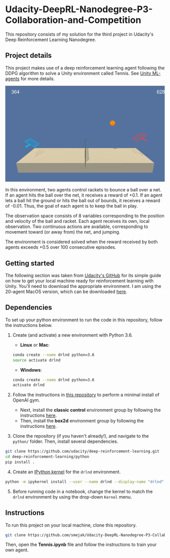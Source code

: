 # Udacity-DeepRL-Nanodegree-P3-Collaboration-and-Competition
This repository consists of my solution for the third project in Udacity's Deep Reinforcement Learning Nanodegree. 
## Project details
This project makes use of a deep reinforcement learning agent following the DDPG algorithm to solve a Unity environment called Tennis. See [Unity ML-agents](https://github.com/Unity-Technologies/ml-agents) for more details.

![](trained_agent.gif)

In this environment, two agents control rackets to bounce a ball over a net. If an agent hits the ball over the net, it receives a reward of +0.1. If an agent lets a ball hit the ground or hits the ball out of bounds, it receives a reward of -0.01. Thus, the goal of each agent is to keep the ball in play.

The observation space consists of 8 variables corresponding to the position and velocity of the ball and racket. Each agent receives its own, local observation. Two continuous actions are available, corresponding to movement toward (or away from) the net, and jumping.

The environment is considered solved when the reward received by both agents exceeds +0.5 over 100 consecutive episodes.
## Getting started
The following section was taken from [Udacity's GitHub](https://github.com/udacity/deep-reinforcement-learning#dependencies) for its simple guide on how to get your local machine ready for reinforcement learning with Unity.
You'll need to download the appropriate environment. I am using the 20-agent MacOS version, which can be downloaded [here](https://s3-us-west-1.amazonaws.com/udacity-drlnd/P2/Reacher/Reacher.app.zip).
## Dependencies

To set up your python environment to run the code in this repository, follow the instructions below.

1. Create (and activate) a new environment with Python 3.6.

	- __Linux__ or __Mac__: 
	```bash
	conda create --name drlnd python=3.6
	source activate drlnd
	```
	- __Windows__: 
	```bash
	conda create --name drlnd python=3.6 
	activate drlnd
	```
	
2. Follow the instructions in [this repository](https://github.com/openai/gym) to perform a minimal install of OpenAI gym.  
	- Next, install the **classic control** environment group by following the instructions [here](https://github.com/openai/gym#classic-control).
	- Then, install the **box2d** environment group by following the instructions [here](https://github.com/openai/gym#box2d).
	
3. Clone the repository (if you haven't already!), and navigate to the `python/` folder.  Then, install several dependencies.
```bash
git clone https://github.com/udacity/deep-reinforcement-learning.git
cd deep-reinforcement-learning/python
pip install .
```

4. Create an [IPython kernel](http://ipython.readthedocs.io/en/stable/install/kernel_install.html) for the `drlnd` environment.  
```bash
python -m ipykernel install --user --name drlnd --display-name "drlnd"
```

5. Before running code in a notebook, change the kernel to match the `drlnd` environment by using the drop-down `Kernel` menu.

## Instructions
To run this project on your local machine, clone this repository.
```bash
git clone https://github.com/smejak/Udacity-DeepRL-Nanodegree-P3-Collaboration-and-Competition.git
```
Then, open the __Tennis.ipynb__ file and follow the instructions to train your own agent.
